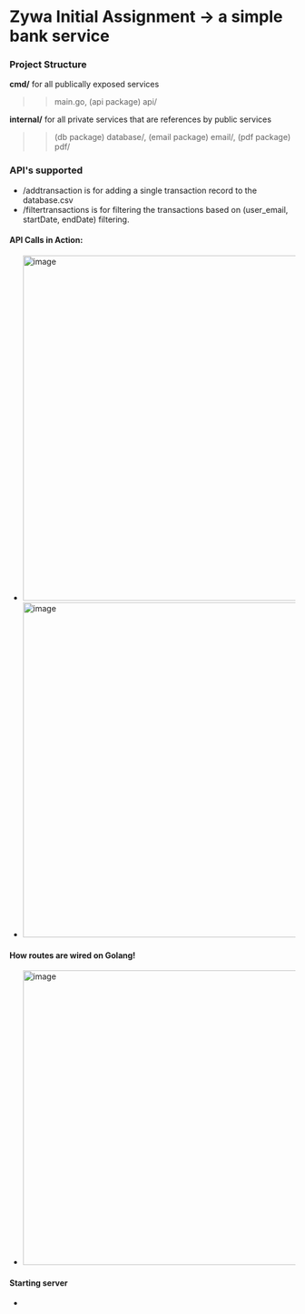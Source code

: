 # Zywa Initial Assignment -> a simple bank service


### Project Structure

**cmd/** for all publically exposed services
>> main.go, (api package) api/

**internal/** for all private services that are references by public services 
>> (db package) database/, (email package) email/, (pdf package) pdf/

### API's supported
- /addtransaction is for adding a single transaction record to the database.csv
- /filtertransactions is for filtering the transactions based on (user_email, startDate, endDate) filtering.

#### API Calls in Action:
- <img width="607" alt="image" src="https://github.com/hktrib/simple_bank/assets/116051160/021bff9b-788c-4ecb-925a-f05726ff40eb">
- <img width="589" alt="image" src="https://github.com/hktrib/simple_bank/assets/116051160/90f016ec-3a8a-4f86-94ac-bee8146683f7">

#### How routes are wired on Golang!
- <img width="518" alt="image" src="https://github.com/hktrib/simple_bank/assets/116051160/12b56d0b-a4aa-48c0-8c4f-5fabfff40aef">



#### Starting server
- 
